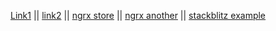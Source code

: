 [Link1](https://dzone.com/articles/angular-app-state-management-with-ngrx) || [link2](https://medium.com/angular-in-depth/how-to-start-flying-with-angular-and-ngrx-b18e84d444aa) || [ngrx store](https://ngrx.io/guide/store) || [ngrx another](https://angularbites.com/architecting-the-store-in-ngrx/) || [stackblitz example](https://stackblitz.com/edit/ngrx-todos-example?file=src%2Fapp%2Ftodos%2Factions.ts)
